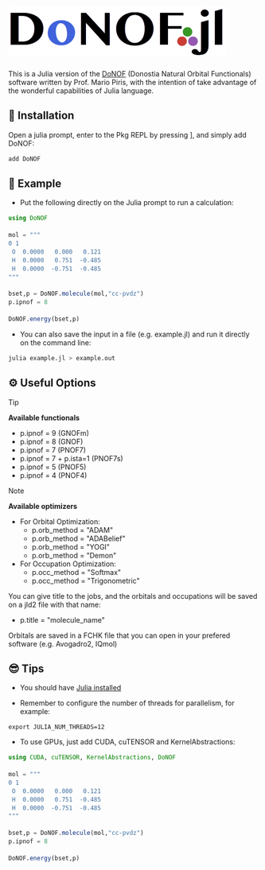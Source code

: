 # <img src="https://github.com/felipelewyee/DoNOF.jl/blob/master/DoNOFjl.png" height=100>

This is a Julia version of the [DoNOF](https://github.com/DoNOF/DoNOFsw/) (Donostia Natural Orbital Functionals) software written by Prof. Mario Piris, with the intention of take advantage of the wonderful capabilities of Julia language.

## 🌟 Installation

Open a julia prompt, enter to the Pkg REPL by pressing ], and simply add DoNOF:
~~~julia
add DoNOF
~~~

## 🎯 Example

- Put the following directly on the Julia prompt to run a calculation:
~~~julia
using DoNOF

mol = """
0 1
 O  0.0000   0.000   0.121
 H  0.0000   0.751  -0.485
 H  0.0000  -0.751  -0.485
"""

bset,p = DoNOF.molecule(mol,"cc-pvdz")
p.ipnof = 8

DoNOF.energy(bset,p)
~~~

- You can also save the input in a file (e.g. example.jl) and run it directly on the command line:
~~~bash
julia example.jl > example.out
~~~

## ⚙️ Useful Options

> [!TIP]
> **Available functionals**
> - p.ipnof = 9 (GNOFm)
> - p.ipnof = 8 (GNOF)
> - p.ipnof = 7 (PNOF7)
> - p.ipnof = 7 + p.ista=1 (PNOF7s)
> - p.ipnof = 5 (PNOF5)
> - p.ipnof = 4 (PNOF4)

> [!NOTE]
> **Available optimizers**
> - For Orbital Optimization:
>   - p.orb_method = "ADAM"
>   - p.orb_method = "ADABelief"
>   - p.orb_method = "YOGI"
>   - p.orb_method = "Demon"
> - For Occupation Optimization:
>   - p.occ_method = "Softmax"
>   - p.occ_method = "Trigonometric"

You can give title to the jobs, and the orbitals and occupations will be saved on a jld2 file with that name:
- p.title = "molecule_name"

Orbitals are saved in a FCHK file that you can open in your prefered software (e.g. Avogadro2, IQmol)

## 😎 Tips

- You should have [Julia installed](https://julialang.org/downloads)

- Remember to configure the number of threads for parallelism, for example:
~~~
export JULIA_NUM_THREADS=12
~~~

- To use GPUs, just add CUDA, cuTENSOR and KernelAbstractions:
~~~julia
using CUDA, cuTENSOR, KernelAbstractions, DoNOF

mol = """
0 1
 O  0.0000   0.000   0.121
 H  0.0000   0.751  -0.485
 H  0.0000  -0.751  -0.485
"""

bset,p = DoNOF.molecule(mol,"cc-pvdz")
p.ipnof = 8

DoNOF.energy(bset,p)
~~~

